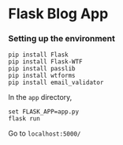 # Flask Blog App

### Setting up the environment

```
pip install Flask
pip install Flask-WTF
pip install passlib
pip install wtforms
pip install email_validator
```
In the `app` directory,
```
set FLASK_APP=app.py  
flask run
```

Go to `localhost:5000/`

